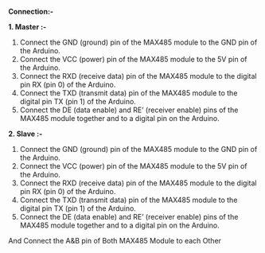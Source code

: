 **Connection:-** 


**1. Master :-**

  1. Connect the GND (ground) pin of the MAX485 module to the GND pin of the Arduino.
  2. Connect the VCC (power) pin of the MAX485 module to the 5V pin of the Arduino.
  3. Connect the RXD (receive data) pin of the MAX485 module to the digital pin RX (pin 0) of the Arduino.
  4. Connect the TXD (transmit data) pin of the MAX485 module to the digital pin TX (pin 1) of the Arduino.
  5. Connect the DE (data enable) and RE’ (receiver enable) pins of the MAX485 module together and to a digital pin on the Arduino.


**2. Slave :-**

  1. Connect the GND (ground) pin of the MAX485 module to the GND pin of the Arduino.
  2. Connect the VCC (power) pin of the MAX485 module to the 5V pin of the Arduino.
  3. Connect the RXD (receive data) pin of the MAX485 module to the digital pin RX (pin 0) of the Arduino.
  4. Connect the TXD (transmit data) pin of the MAX485 module to the digital pin TX (pin 1) of the Arduino.
  5. Connect the DE (data enable) and RE’ (receiver enable) pins of the MAX485 module together and to a digital pin on the Arduino.


And Connect the A&B pin of Both MAX485 Module to each Other

